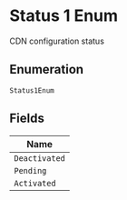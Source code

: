 
# Status 1 Enum

CDN configuration status

## Enumeration

`Status1Enum`

## Fields

| Name |
|  --- |
| `Deactivated` |
| `Pending` |
| `Activated` |

